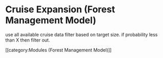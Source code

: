# Cruise Expansion (Forest Management Model)

use all available cruise data filter based on target size.  if probability less than X then filter out.

[[category:Modules (Forest Management Model)]]
